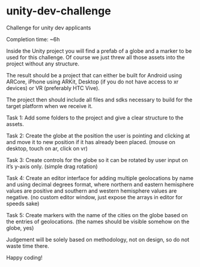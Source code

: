 # unity-dev-challenge
Challenge for unity dev applicants

Completion time: ~6h

Inside the Unity project you will find a prefab of a globe and a marker to be used for this challenge.
Of course we just threw all those assets into the project without any structure.

The result should be a project that can either be built for Android using
ARCore, iPhone using ARKit, Desktop (if you do not have access to xr devices) or VR (preferably HTC Vive).

The project then should include all files and sdks necessary to build for the target platform when we receive it.


Task 1:
Add some folders to the project and give a clear structure to the assets.

Task 2:
Create the globe at the position the user is pointing and clicking at
and move it to new position if it has already been placed.
(mouse on desktop, touch on ar, click on vr)

Task 3:
Create controls for the globe so it can be rotated by user input on it’s y-axis only.
(simple drag rotation)

Task 4:
Create an editor interface for adding multiple geolocations by name
and using decimal degrees format, where northern and eastern hemisphere values are positive
and southern and western hemisphere values are negative.
(no custom editor window, just expose the arrays in editor for speeds sake)

Task 5:
Create markers with the name of the cities on the globe based on the entries of geolocations.
(the names should be visible somehow on the globe, yes)


Judgement will be solely based on methodology, not on design, so do not waste time there.

Happy coding!
